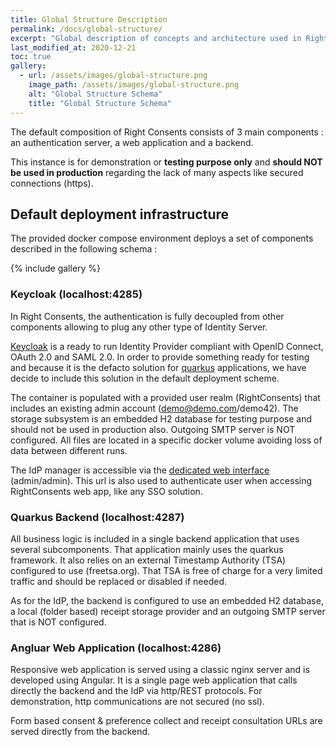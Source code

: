 ```yaml
---
title: Global Structure Description
permalink: /docs/global-structure/
excerpt: "Global description of concepts and architecture used in Right Consents"
last_modified_at: 2020-12-21
toc: true
gallery:
  - url: /assets/images/global-structure.png
    image_path: /assets/images/global-structure.png
    alt: "Global Structure Schema"
    title: "Global Structure Schema"
---
```


The default composition of Right Consents consists of 3 main components : an authentication server, a web application and a backend. 

This instance is for demonstration or **testing purpose only** and **should NOT be used in production** regarding the lack of many aspects like secured connections (https).

## Default deployment infrastructure

The provided docker compose environment deploys a set of components described in the following schema : 

{% include gallery %}

### Keycloak (localhost:4285)

In Right Consents, the authentication is fully decoupled from other components allowing to plug any other type of Identity Server.

[Keycloak](https://www.keycloak.org/) is a ready to run Identity Provider compliant with OpenID Connect, OAuth 2.0 and SAML 2.0. In order to provide something ready for testing and because it is the defacto solution for [quarkus](https://quarkus.io) applications, we have decide to include this solution in the default deployment scheme.

The container is populated with a provided user realm (RightConsents) that includes an existing admin account (demo@demo.com/demo42). The storage subsystem is an embedded H2 database for testing purpose and should not be used in production also. Outgoing SMTP server is NOT configured. All files are located in a specific docker volume avoiding loss of data between different runs.

The IdP manager is accessible via the [dedicated web interface](http://localhost:4285/auth) (admin/admin). This url is also used to authenticate user when accessing RightConsents web app, like any SSO solution.


### Quarkus Backend (localhost:4287)

All business logic is included in a single backend application that uses several subcomponents. That application mainly uses the quarkus framework. It also relies on an external Timestamp Authority (TSA) configured to use (freetsa.org). That TSA is free of charge for a very limited traffic and should be replaced or disabled if needed. 

As for the IdP, the backend is configured to use an embedded H2 database, a local (folder based) receipt storage provider and an outgoing SMTP server that is NOT configured.

### Angluar Web Application (localhost:4286)

Responsive web application is served using a classic nginx server and is developed using Angular. It is a single page web application that calls directly the backend and the IdP via http/REST protocols. For demonstration, http communications are not secured (no ssl).

Form based consent & preference collect and receipt consultation URLs are served directly from the backend.





